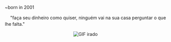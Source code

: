  ~born in 2001
 
ㅤ "faça seu dinheiro como quiser, ninguém vai na sua casa perguntar o que lhe falta."ㅤㅤㅤㅤㅤㅤㅤㅤㅤㅤㅤㅤㅤㅤㅤㅤㅤㅤㅤㅤㅤㅤㅤㅤ                
 <p align="center">
  <img src="https://i.imgur.com/1INYrlX.gif" alt="GIF irado">
</p>
